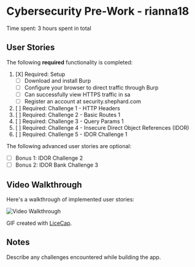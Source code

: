 # Cybersecurity Pre-Work - rianna18

Time spent: 3 hours spent in total 

## User Stories

The following **required** functionality is completed:

1. [X]  Required: Setup 
    -  [ ]  Download and install Burp
    -  [ ]  Configure your browser to direct traffic through Burp
    -  [ ]  Can successfully view HTTPS traffic in sa
    -  [ ]  Register an account at security.shephard.com
  
2. [ ]  Required: Challenge 1 - HTTP Headers
3. [ ]  Required: Challenge 2 - Basic Routes 1
4. [ ]  Required: Challenge 3 - Query Params 1
5. [ ]  Required: Challenge 4 - Insecure Direct Object References (IDOR)
6. [ ]  Required: Challenge 5 - IDOR Challenge 1 

The following advanced user stories are optional:

* [ ]  Bonus 1: IDOR Challenge 2 
* [ ]  Bonus 2: IDOR Bank Challenge 3

## Video Walkthrough

Here's a walkthrough of implemented user stories:

<img src='http://i.imgur.com/link/to/your/gif/file.gif' title='Video Walkthrough' width='' alt='Video Walkthrough' />

GIF created with [LiceCap](http://www.cockos.com/licecap/).

## Notes

Describe any challenges encountered while building the app.

